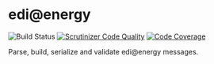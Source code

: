  # edi@energy

![Build Status](https://travis-ci.org/Apfelfrisch/EDI-Energy.svg?branch=master)
[![Scrutinizer Code Quality](https://scrutinizer-ci.com/g/Apfelfrisch/EDI-Energy/badges/quality-score.png?b=master)](https://scrutinizer-ci.com/g/Apfelfrisch/EDI-Energy/?branch=master)
[![Code Coverage](https://scrutinizer-ci.com/g/Apfelfrisch/EDI-Energy/badges/coverage.png?b=master)](https://scrutinizer-ci.com/g/Apfelfrisch/EDI-Energy/?branch=master)

Parse, build, serialize and validate edi@energy messages.
